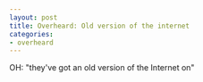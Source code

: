 ```yaml
---
layout: post
title: Overheard: Old version of the internet
categories:
- overheard
---
```

OH: "they've got an old version of the Internet on"
